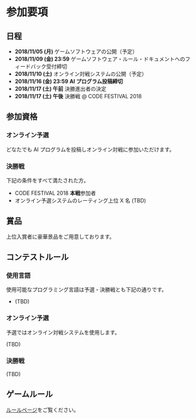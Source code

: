# 参加要項

## 日程

- **2018/11/05 (月)** ゲームソフトウェアの公開（予定）
- **2018/11/09 (金) 23:59** ゲームソフトウェア・ルール・ドキュメントへのフィードバック受付締切
- **2018/11/10 (土)** オンライン対戦システムの公開（予定）
- **2018/11/16 (金) 23:59** **AI プログラム投稿締切**
- **2018/11/17 (土) 午前** 決勝進出者の決定
- **2018/11/17 (土) 午後** 決勝戦 @ CODE FESTIVAL 2018

## 参加資格

### オンライン予選

どなたでも AI プログラムを投稿しオンライン対戦に参加いただけます。

### 決勝戦

下記の条件をすべて満たされた方。

- CODE FESTIVAL 2018 **本戦**参加者
- オンライン予選システムのレーティング上位 X 名 (TBD)

## 賞品

上位入賞者に豪華景品をご用意しております。

## コンテストルール

### 使用言語

使用可能なプログラミング言語は予選・決勝戦とも下記の通りです。

- (TBD)

### オンライン予選

予選ではオンライン対戦システムを使用します。

(TBD)

### 決勝戦

(TBD)

## ゲームルール

[ルールページ](../rules/)をご覧ください。

